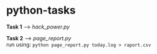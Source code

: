 # python-tasks

**Task 1** --> *hack_power.py* <br/>
  

**Task 2** --> *page_report.py* <br/>
	run using: `python page_report.py today.log > raport.csv`
